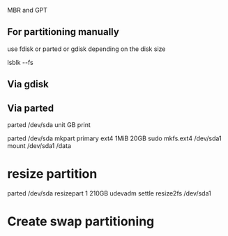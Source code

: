 MBR and  GPT



## For partitioning manually

use fdisk or parted or gdisk depending on the disk size


lsblk --fs

## Via gdisk





## Via parted
parted /dev/sda unit GB  print

parted /dev/sda mkpart primary ext4 1MiB 20GB
sudo mkfs.ext4 /dev/sda1
mount /dev/sda1 /data



# resize partition 

parted /dev/sda resizepart 1 210GB
udevadm settle
resize2fs /dev/sda1

# Create swap partitioning 
